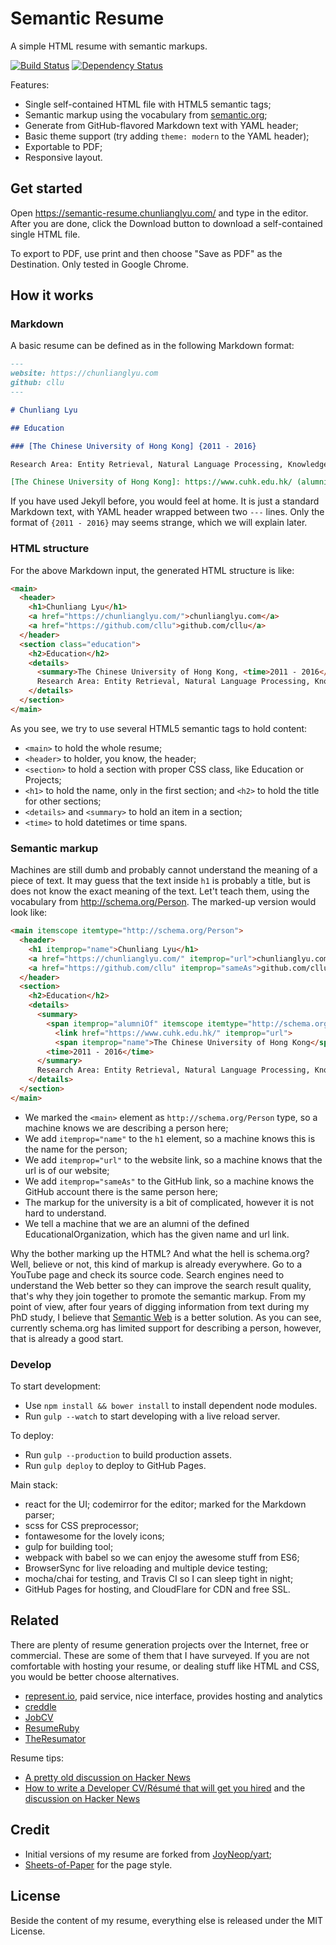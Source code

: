 # Semantic Resume

A simple HTML resume with semantic markups.

[![Build Status](https://travis-ci.org/cllu/Semantic-Resume.svg?branch=master)](https://travis-ci.org/cllu/Semantic-Resume)
[![Dependency Status](https://gemnasium.com/cllu/Semantic-Resume.svg)](https://gemnasium.com/cllu/Semantic-Resume)

Features:

- Single self-contained HTML file with HTML5 semantic tags;
- Semantic markup using the vocabulary from [semantic.org](https://semantic.org);
- Generate from GitHub-flavored Markdown text with YAML header;
- Basic theme support (try adding `theme: modern` to the YAML header);
- Exportable to PDF;
- Responsive layout.

## Get started

Open https://semantic-resume.chunlianglyu.com/ and type in the editor.
After you are done, click the Download button to download a self-contained single HTML file.

To export to PDF, use print and then choose "Save as PDF" as the Destination.
Only tested in Google Chrome.

## How it works

### Markdown

A basic resume can be defined as in the following Markdown format:

```markdown
---
website: https://chunlianglyu.com
github: cllu
---

# Chunliang Lyu

## Education

### [The Chinese University of Hong Kong] {2011 - 2016}

Research Area: Entity Retrieval, Natural Language Processing, Knowledge Graph.

[The Chinese University of Hong Kong]: https://www.cuhk.edu.hk/ (alumniOf)
```

If you have used Jekyll before, you would feel at home.
It is just a standard Markdown text, with YAML header wrapped between two `---` lines.
Only the format of `{2011 - 2016}` may seems strange, which we will explain later.

### HTML structure

For the above Markdown input,
  the generated HTML structure is like:

```html
<main>
  <header>
    <h1>Chunliang Lyu</h1>
    <a href="https://chunlianglyu.com/">chunlianglyu.com</a>
    <a href="https://github.com/cllu">github.com/cllu</a>
  </header>
  <section class="education">
    <h2>Education</h2>
    <details>
      <summary>The Chinese University of Hong Kong, <time>2011 - 2016</time></summary>
      Research Area: Entity Retrieval, Natural Language Processing, Knowledge Graph.
    </details>
  </section>
</main>
```

As you see,
  we try to use several HTML5 semantic tags to hold content:

- `<main>` to hold the whole resume;
- `<header>` to holder, you know, the header;
- `<section>` to hold a section with proper CSS class, like Education or Projects;
- `<h1>` to hold the name, only in the first section; and `<h2>` to hold the title for other sections;
- `<details>` and `<summary>` to hold an item in a section;
- `<time>` to hold datetimes or time spans.

### Semantic markup

Machines are still dumb
  and probably cannot understand the meaning of a piece of text.
It may guess that the text inside `h1` is probably a title,
  but is does not know the exact meaning of the text.
Let't teach them, using the vocabulary from http://schema.org/Person.
The marked-up version would look like:

```html
<main itemscope itemtype="http://schema.org/Person">
  <header>
    <h1 itemprop="name">Chunliang Lyu</h1>
    <a href="https://chunlianglyu.com/" itemprop="url">chunlianglyu.com</a>
    <a href="https://github.com/cllu" itemprop="sameAs">github.com/cllu</a>
  </header>
  <section>
    <h2>Education</h2>
    <details>
      <summary>
        <span itemprop="alumniOf" itemscope itemtype="http://schema.org/EducationalOrganization">
          <link href="https://www.cuhk.edu.hk/" itemprop="url">
          <span itemprop="name">The Chinese University of Hong Kong</span>, 
        <time>2011 - 2016</time>
      </summary>
      Research Area: Entity Retrieval, Natural Language Processing, Knowledge Graph.
    </details>
  </section>
</main>
```

- We marked the `<main>` element as `http://schema.org/Person` type, so a machine knows we are describing a person here;
- We add `itemprop="name"` to the `h1` element, so a machine knows this is the name for the person;
- We add `itemprop="url"` to the website link, so a machine knows that the url is of our website;
- We add `itemprop="sameAs"` to the GitHub link, so a machine knows the GitHub account there is the same person here;
- The markup for the university is a bit of complicated, however it is not hard to understand.
- We tell a machine that we are an alumni of the defined EducationalOrganization,
  which has the given name and url link.

Why the bother marking up the HTML?
And what the hell is schema.org?
Well, believe or not, this kind of markup is already everywhere.
Go to a YouTube page and check its source code.
Search engines need to understand the Web better so they can improve the search result quality,
  that's why they join together to promote the semantic markup.
From my point of view,
  after four years of digging information from text during my PhD study,
  I believe that [Semantic Web](https://en.wikipedia.org/wiki/Semantic_Web) is a better solution.
As you can see, currently schema.org has limited support for describing a person,
  however, that is already a good start.
  
### Develop


To start development:

- Use `npm install && bower install` to install dependent node modules.
- Run `gulp --watch` to start developing with a live reload server.

To deploy:

- Run `gulp --production` to build production assets.
- Run `gulp deploy` to deploy to GitHub Pages.

Main stack:

- react for the UI; codemirror for the editor; marked for the Markdown parser;
- scss for CSS preprocessor;
- fontawesome for the lovely icons;
- gulp for building tool;
- webpack with babel so we can enjoy the awesome stuff from ES6;
- BrowserSync for live reloading and multiple device testing;
- mocha/chai for testing, and Travis CI so I can sleep tight in night;
- GitHub Pages for hosting, and CloudFlare for CDN and free SSL.

## Related

There are plenty of resume generation projects over the Internet, free or commercial.
These are some of them that I have surveyed.
If you are not comfortable with hosting your resume,
  or dealing stuff like HTML and CSS, you would be better choose alternatives.

- [represent.io](https://represent.io), paid service, nice interface, provides hosting and analytics
- [creddle](http://creddle.io/)
- [JobCV](http://www.jobcv.me/)
- [ResumeRuby](https://resumeruby.com)
- [TheResumator](https://github.com/AmmsA/theresumator)

Resume tips:

- [A pretty old discussion on Hacker News](https://news.ycombinator.com/item?id=903280)
- [How to write a Developer CV/Résumé that will get you hired](http://www.slideshare.net/perlcareers/how-to-write-a-developer-cvrsum-that-will-get-you-hired) 
  and the [discussion on Hacker News](https://news.ycombinator.com/item?id=8582793)

## Credit

- Initial versions of my resume are forked from [JoyNeop/yart](https://github.com/JoyNeop/yart);
- [Sheets-of-Paper](https://github.com/delight-im/HTML-Sheets-of-Paper) for the page style.

## License

Beside the content of my resume, everything else is released under the MIT License.
